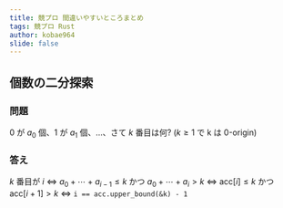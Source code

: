 ```yaml
---
title: 競プロ 間違いやすいところまとめ
tags: 競プロ Rust
author: kobae964
slide: false
---
```

## 個数の二分探索
### 問題
0 が $a_0$ 個、1 が $a_1$ 個、…、さて $k$ 番目は何? ($k \ge 1$ で k は 0-origin)

### 答え
$k$ 番目が $i$ <=> $a_0 + \cdots + a_{i-1} \le k$ かつ $a_0 + \cdots + a_{i} > k$
<=> $\mathrm{acc}[i] \le k$ かつ $\mathrm{acc}[i+1] > k$
<=> `i == acc.upper_bound(&k) - 1`
